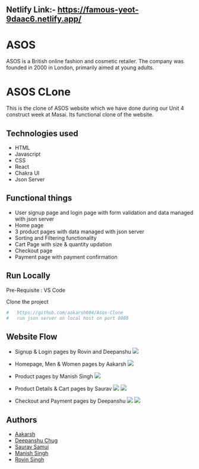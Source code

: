 ## Netlify Link:- https://famous-yeot-9daac6.netlify.app/

# ASOS

ASOS is a British online fashion and cosmetic retailer. The company was founded in 2000 in London, primarily aimed at young adults.

# ASOS CLone

This is the clone of ASOS website which we have done during our Unit 4 construct week at Masai. Its functional clone of the website. 
## Technologies used

- HTML
- Javascript
- CSS
- React
- Chakra UI
- Json Server

## Functional things

- User signup page and login page with form validation and data managed with  json server
- Home page
- 3 product pages with data managed with json server
- Sorting and Filtering functionality
- Cart Page with size & quantity updation
- Checkout page 
- Payment page with payment confirmation


## Run Locally

Pre-Requisite : 
VS Code

Clone the project

```bash
#   https://github.com/aakarsh604/Asos-Clone
#   run json server on local host on port 8080
```


## Website Flow

- Signup & Login pages by Rovin and Deepanshu
![](./src//assets/LoginPage.png)

- Homepage, Men & Women pages by Aakarsh
![](./src//assets/Menpage.png)

- Product pages by Manish Singh
![](./src//assets/ProductsPage.png)

- Product Details & Cart pages by Saurav
![](./src//assets/ProductDetailsPage.png)
![](./src//assets/CartPage.png)

-  Checkout and Payment pages by Deepanshu
![](./src//assets/CheckoutPage.png)
![](./src//assets/PaymentPage.png)

## Authors

- [Aakarsh](https://github.com/aakarsh604)
- [Deepanshu Chug](https://github.com/DeepanshuChugh)
- [Saurav Samui](https://github.com/sauravsamui)
- [Manish Singh](https://github.com/ManishSingh64)
- [Rovin Singh](https://github.com/rovin-singh)
